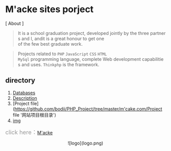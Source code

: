 

# M'acke sites porject

[ About ]
>It is a school graduation project, developed jointly by the three partners and I, andit is a great honour to get one of the few best graduate work.

> Projects related to `PHP` `JavaScript` `CSS` `HTML` `MySql` programming language, complete Web development capabilities and uses. `Thinkphp` is the framework.


## directory
1. [Databases](https://github.com/bodii/PHP_Project/tree/master/m'cake.com/Databases '数据库相关目录')
2. [Description](https://github.com/bodii/PHP_Project/tree/master/m'cake.com/Description '网站相关设计文档')
3. [Project file](https://github.com/bodii/PHP_Project/tree/master/m'cake.com/Project file '网站项目根目录')
4. [img](https://github.com/bodii/PHP_Project/tree/master/m'cake.com/Description/img '网站完成后的一些效果图片')


<font color=#999 size=4>click here：</font>[M'acke](http://www.mcake.com '网站地址')

<p align="center">![logo](logo.png)</p>
